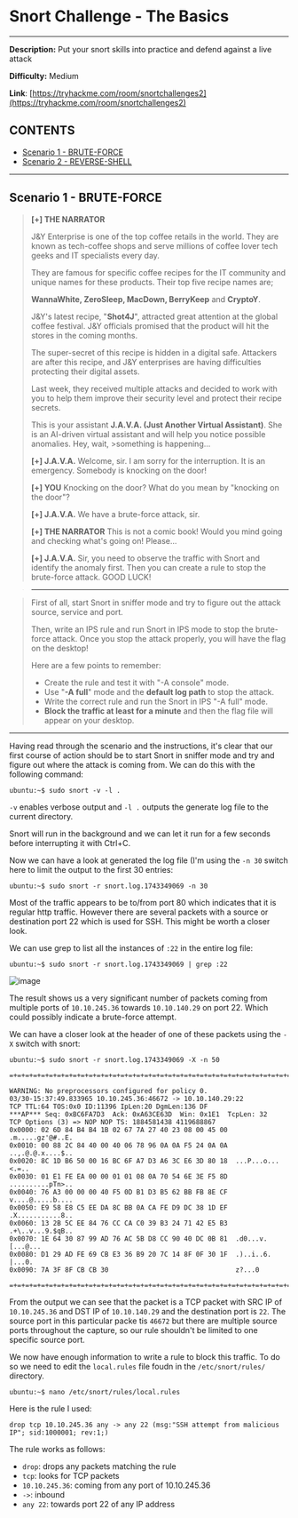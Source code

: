 # Snort Challenge - The Basics
---
**Description:** Put your snort skills into practice and defend against a live attack

**Difficulty:** Medium

**Link**: [https://tryhackme.com/room/snortchallenges2](https://tryhackme.com/room/snortchallenges2)


## CONTENTS
- [Scenario 1 - BRUTE-FORCE](#scenario-1---brute-force)
- [Scenario 2 - REVERSE-SHELL](#scenario-2---reverse-shell)


---
## Scenario 1 - BRUTE-FORCE

>**[+] THE NARRATOR**
>
>J&Y Enterprise is one of the top coffee retails in the world. They are known as tech-coffee shops and serve millions of coffee lover tech geeks and IT specialists every day. 
>
>They are famous for specific coffee recipes for the IT community and unique names for these products. Their top five recipe names are;
>
>**WannaWhite, ZeroSleep, MacDown, BerryKeep** and **CryptoY**.
>
>J&Y's latest recipe, "**Shot4J**", attracted great attention at the global coffee festival. J&Y officials promised that the product will hit the stores in the coming months. 
>
>The super-secret of this recipe is hidden in a digital safe. Attackers are after this recipe, and J&Y enterprises are having difficulties protecting their digital assets.
>
>Last week, they received multiple attacks and decided to work with you to help them improve their security level and protect their recipe secrets.  
>
>
>This is your assistant **J.A.V.A. (Just Another Virtual Assistant)**. She is an AI-driven virtual assistant and will help you notice possible anomalies. Hey, wait, >something is happening...
>
>**[+] J.A.V.A.**
>Welcome, sir. I am sorry for the interruption. It is an emergency. Somebody is knocking on the door!
>
>**[+] YOU**
>Knocking on the door? What do you mean by "knocking on the door"?
>
>**[+] J.A.V.A.**
>We have a brute-force attack, sir.
>
>**[+] THE NARRATOR**
>This is not a comic book! Would you mind going and checking what's going on! Please... 
>
>**[+] J.A.V.A.**
>Sir, you need to observe the traffic with Snort and identify the anomaly first. Then you can create a rule to stop the brute-force attack. GOOD LUCK!

> ---

>First of all, start Snort in sniffer mode and try to figure out the attack source, service and port.
>
>Then, write an IPS rule and run Snort in IPS mode to stop the brute-force attack. Once you stop the attack properly, you will have the flag on the desktop!
>
>Here are a few points to remember:
>
>- Create the rule and test it with "-A console" mode. 
>- Use "**-A full**" mode and the **default log path** to stop the attack.
>- Write the correct rule and run the Snort in IPS "-A full" mode.
>- **Block the traffic at least for a minute** and then the flag file will appear on your desktop.
---

Having read through the scenario and the instructions, it's clear that our first course of action should be to start Snort in sniffer mode and try and figure out where the attack is coming from.
We can do this with the following command:
```console
ubuntu:~$ sudo snort -v -l .
```
`-v` enables verbose output and `-l .` outputs the generate log file to the current directory.

Snort will run in the background and we can let it run for a few seconds before interrupting it with Ctrl+C.  

Now we can have a look at generated the log file (I'm using the `-n 30` switch here to limit the output to the first 30 entries:

```console
ubuntu:~$ sudo snort -r snort.log.1743349069 -n 30
```

Most of the traffic appears to be to/from port 80 which indicates that it is regular http traffic.  However there are several packets with a source or destination port 22 which is used for SSH.  This might be worth a closer look.

We can use grep to list all the instances of `:22` in the entire log file:
```console
ubuntu:~$ sudo snort -r snort.log.1743349069 | grep :22
```
![image](https://github.com/user-attachments/assets/90197fc6-8de7-4ff9-8d93-c851439dfe01)

The result shows us a very significant number of packets coming from multiple ports of `10.10.245.36` towards `10.10.140.29` on port 22.  Which could possibly indicate a brute-force attempt.

We can have a closer look at the header of one of these packets using the `-X` switch with snort:

```console
ubuntu:~$ sudo snort -r snort.log.1743349069 -X -n 50
```

```console
=+=+=+=+=+=+=+=+=+=+=+=+=+=+=+=+=+=+=+=+=+=+=+=+=+=+=+=+=+=+=+=+=+=+=+=+=+

WARNING: No preprocessors configured for policy 0.
03/30-15:37:49.833965 10.10.245.36:46672 -> 10.10.140.29:22
TCP TTL:64 TOS:0x0 ID:11396 IpLen:20 DgmLen:136 DF
***AP*** Seq: 0xBC6FA7D3  Ack: 0xA63CE63D  Win: 0x1E1  TcpLen: 32
TCP Options (3) => NOP NOP TS: 1884581438 4119688867 
0x0000: 02 6D 84 B4 B4 1B 02 67 7A 27 40 23 08 00 45 00  .m.....gz'@#..E.
0x0010: 00 88 2C 84 40 00 40 06 78 96 0A 0A F5 24 0A 0A  ..,.@.@.x....$..
0x0020: 8C 1D B6 50 00 16 BC 6F A7 D3 A6 3C E6 3D 80 18  ...P...o...<.=..
0x0030: 01 E1 FE EA 00 00 01 01 08 0A 70 54 6E 3E F5 8D  ..........pTn>..
0x0040: 76 A3 00 00 00 40 F5 0D B1 D3 B5 62 BB FB 8E CF  v....@.....b....
0x0050: E9 58 E8 C5 EE DA 8C BB 0A CA FE D9 DC 38 1D EF  .X...........8..
0x0060: 13 2B 5C EE 84 76 CC CA C0 39 B3 24 71 42 E5 B3  .+\..v...9.$qB..
0x0070: 1E 64 30 87 99 AD 76 AC 5B D8 CC 90 40 DC 0B 81  .d0...v.[...@...
0x0080: D1 29 AD FE 69 CB E3 36 B9 20 7C 14 8F 0F 30 1F  .)..i..6. |...0.
0x0090: 7A 3F 8F CB CB 30                                z?...0

=+=+=+=+=+=+=+=+=+=+=+=+=+=+=+=+=+=+=+=+=+=+=+=+=+=+=+=+=+=+=+=+=+=+=+=+=+
```

From the output we can see that the packet is a TCP packet with SRC IP of `10.10.245.36` and DST IP of `10.10.140.29` and the destination port is `22`.  The source port in this particular packe tis `46672` but there are multiple source ports throughout the capture, so our rule shouldn't be limited to one specific source port.

We now have enough information to write a rule to block this traffic.  To do so we need to edit the `local.rules` file foudn in the `/etc/snort/rules/` directory.
```console
ubuntu:~$ nano /etc/snort/rules/local.rules 
```

Here is the rule I used:
```dircolors
drop tcp 10.10.245.36 any -> any 22 (msg:"SSH attempt from malicious IP"; sid:1000001; rev:1;)
```

The rule works as follows:
- `drop`: drops any packets matching the rule
- `tcp`: looks for TCP packets
- `10.10.245.36`: coming from any port of 10.10.245.36
- `->`: inbound
- `any 22`: towards port 22 of any IP address

